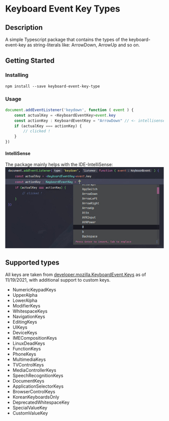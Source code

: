 # Keyboard Event Key Types

## Description

A simple Typescript package that contains the types of the keyboard-event-key as string-literals like: ArrowDown, ArrowUp and so on.

## Getting Started
### Installing
```shell
npm install --save keyboard-event-key-type
```

### Usage
```typescript
document.addEventListener('keydown', function ( event ) {
    const actualKey = <KeyboardEventKey>event.key
    const actionKey : KeyboardEventKey = "ArrowDown" // <- intellisense
    if (actualKey === actionKey) {
        // clicked !
    }
})
```

#### IntelliSense
The package mainly helps with the IDE-IntelliSense:
![Alt text](readme_img/IntelliSense.jpg?raw=true "IntelliSense")

## Supported types
All keys are taken from [developer.mozilla.KeyboardEvent.Keys](https://developer.mozilla.org/en-US/docs/Web/API/KeyboardEvent/key/Key_Values) as of 11/19/2021,
with additional support to custom keys.
- NumericKeypadKeys 
- UpperAlpha 
- LowerAlpha 
- ModifierKeys 
- WhitespaceKeys 
- NavigationKeys 
- EditingKeys 
- UIKeys 
- DeviceKeys 
- IMECompositionKeys 
- LinuxDeadKeys 
- FunctionKeys 
- PhoneKeys 
- MultimediaKeys 
- TVControlKeys 
- MediaControllerKeys 
- SpeechRecognitionKeys 
- DocumentKeys 
- ApplicationSelectorKeys 
- BrowserControlKeys 
- KoreanKeyboardsOnly
- DeprecatedWhitespaceKey 
- SpecialValueKey 
- CustomValueKey 